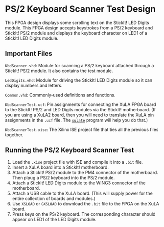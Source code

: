 PS/2 Keyboard Scanner Test Design
======================================================

This FPGA design displays some scrolling text on the 
StickIt! LED Digits module.
This FPGA design accepts keystrokes from a PS/2 keyboard and StickIt! PS/2 module and displays
the keyboard character on LED1 of a StickIt! LED Digits module.


Important Files
-----------------------------------------------------

`KbdScanner.vhd`: Module for scanning a PS/2 keyboard attached through a StickIt! PS/2 module.
	It also contains the test module.

`LedDigits.vhd`: Module for driving the StickIt! LED Digits module so it can 
    display numbers and letters.

`Common.vhd`: Commonly-used definitions and functions.
	
`KbdScannerTest.ucf`: Pin assignments for connecting the XuLA FPGA
	board to the StickIt! PS/2 and LED Digits modules via the StickIt! motherboard.
   (If you are using a XuLA2 board, then you will need to translate the 
   XuLA pin assignments in the `.ucf` file.
   The [`xulate`](https://github.com/xesscorp/xulate) program will help you do that.)

`KbdScannerTest.xise`: The Xilinx ISE project file that ties all the previous files together.

	
Running the PS/2 Keyboard Scanner Test
-----------------------------------------------------

1. Load the `.xise` project file with ISE and compile it into a `.bit` file.
1. Insert a XuLA board into a StickIt! motherboard.
1. Attach a StickIt! PS/2 module to the PM4 connector of the motherboard.
   Then plpug a PS/2 keyboard into the PS/2 module.
1. Attach a StickIt! LED Digits module to the WING3 connector of the motherboard.
1. Attach a USB cable to the XuLA board. (This will supply power for the
   entire collection of boards and modules.)
1. Use `XSLOAD` or `GXSLOAD` to download the `.bit` file to the FPGA on the XuLA board.
1. Press keys on the PS/2 keyboard. The corresponding character should appear on LED1
   of the LED Digits module.

